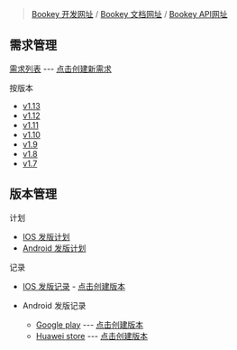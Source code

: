 > [Bookey 开发网址](https://bookey-dev.github.io) / [Bookey 文档网址](https://github.com/bookey-dev/bookey.prd/wiki) / [Bookey API网址](https://dev.bookey.app:8000/doc.html#/home)

## 需求管理

[需求列表](https://github.com/bookey-dev/bookey.prd/issues) --- [点击创建新需求](https://github.com/bookey-dev/bookey.prd/issues/new?body=%23%23%20%F0%9F%91%80%20%E9%9C%80%E6%B1%82%E8%AF%B4%E6%98%8E%EF%BC%88%E7%A4%BA%E4%BE%8B%23366%EF%BC%89%0A%0A...%0A%0A%23%23%23%20%E7%94%A8%E6%88%B7%E6%95%85%E4%BA%8B(User%20Story)%0A%0A%E4%BD%9C%E4%B8%BA%20...%0A%20%0A%E6%88%91%E5%B8%8C%E6%9C%9B%20...%0A%0A%E4%BB%A5%E4%BE%BF%20...%0A%0A%23%23%23%20%E7%AC%94%E8%AE%B0(Note)%0A%0A...%0A%0A%23%23%20%F0%9F%8E%AF%20%E9%9C%80%E6%B1%82%E7%9B%AE%E7%9A%84%EF%BC%88%E8%A7%A3%E5%86%B3%E4%BB%80%E4%B9%88%E7%97%9B%E7%82%B9%EF%BC%8C%E5%B8%A6%E6%9D%A5%E4%BB%80%E4%B9%88%E6%94%B6%E7%9B%8A%EF%BC%89%0A%0A...%0A%0A%23%23%20%F0%9F%A7%BE%20%E9%9C%80%E6%B1%82%E6%9D%A5%E6%BA%90%EF%BC%88%E7%94%A8%E6%88%B7%EF%BC%8C%E7%AB%9E%E5%93%81%EF%BC%8C%E8%BF%90%E8%90%A5%EF%BC%8C%E5%85%B6%E4%BB%96%EF%BC%89%0A%0A...%0A%0A%23%23%20%F0%9F%93%A6%20%E8%AE%BE%E8%AE%A1%E5%8F%8A%E8%B5%84%E6%BA%90%EF%BC%88%E8%AE%BE%E8%AE%A1%E7%A8%BF%EF%BC%8C%E7%9B%B8%E5%85%B3%E8%B5%84%E6%BA%90%EF%BC%8C%E6%B5%81%E7%A8%8B%E5%9B%BE%EF%BC%89%0A%0A...%0A%0A%23%23%20%F0%9F%92%AC%20%E7%8E%B0%E6%9C%89%E7%9A%84%E9%97%AE%E9%A2%98%0A%0A...%0A%0A%23%23%20%E2%9A%99%EF%B8%8F%20%E6%8A%80%E6%9C%AF%E7%9B%B8%E5%85%B3%0A%0A...)

按版本

- [v1.13](https://github.com/bookey-dev/bookey.prd/projects/35)
- [v1.12](https://github.com/bookey-dev/bookey.prd/projects/34)
- [v1.11](https://github.com/bookey-dev/bookey.prd/projects/33)
- [v1.10](https://github.com/bookey-dev/bookey.prd/projects/24)
- [v1.9](https://github.com/bookey-dev/bookey.prd/projects/20)
- [v1.8](https://github.com/bookey-dev/bookey.prd/projects/13)
- [v1.7](https://github.com/bookey-dev/bookey.prd/projects/12)

## 版本管理

计划

- [IOS 发版计划](https://github.com/bookey-dev/bookey.prd/projects/31)
- [Android 发版计划](https://github.com/bookey-dev/bookey.prd/projects/32)

记录

- [IOS 发版记录](https://github.com/bookey-dev/bookey.prd/issues?q=label%3A"releases%3A+ios"+) - [点击创建版本](https://github.com/bookey-dev/bookey.prd/issues/new?labels=releases%3A+ios&title=v1.x.x&body=%23%23%20Date%3A%20yyyyMMdd%0A%0A%23%23%23%20New%20features%0A%0A-%20%0A%0A%23%23%23%20Fixes%0A%0A-%20%0A%0A%23%23%23%20Improvements%0A%0A-%20%20)

- Android 发版记录
  - [Google play](https://github.com/bookey-dev/bookey.prd/issues?q=label%3A"releases%3A+google"+) --- [点击创建版本](https://github.com/bookey-dev/bookey.prd/issues/new?labels=releases%3A+google&title=v1.x.x&body=%23%23%20Date%3A%20yyyyMMdd%0A%0A%23%23%23%20New%20features%0A%0A-%20%0A%0A%23%23%23%20Fixes%0A%0A-%20%0A%0A%23%23%23%20Improvements%0A%0A-%20%20)
  - [Huawei store](https://github.com/bookey-dev/bookey.prd/issues?q=label%3A"releases%3A+huawei"+) --- [点击创建版本](https://github.com/bookey-dev/bookey.prd/issues/new?labels=releases%3A+huawei&title=v1.x.x&body=%23%23%20Date%3A%20yyyyMMdd%0A%0A%23%23%23%20New%20features%0A%0A-%20%0A%0A%23%23%23%20Fixes%0A%0A-%20%0A%0A%23%23%23%20Improvements%0A%0A-%20%20)
